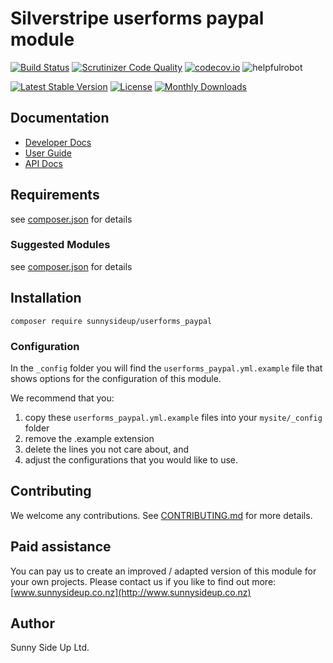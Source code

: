 # Silverstripe userforms paypal module
[![Build Status](https://travis-ci.org/sunnysideup/silverstripe-userforms_paypal.svg?branch=master)](https://travis-ci.org/sunnysideup/silverstripe-userforms_paypal)
[![Scrutinizer Code Quality](https://scrutinizer-ci.com/g/sunnysideup/silverstripe-userforms_paypal/badges/quality-score.png?b=master)](https://scrutinizer-ci.com/g/sunnysideup/silverstripe-userforms_paypal/?branch=master)
[![codecov.io](https://codecov.io/github/sunnysideup/silverstripe-userforms_paypal/coverage.svg?branch=master)](https://codecov.io/github/sunnysideup/silverstripe-userforms_paypal?branch=master)
![helpfulrobot](https://helpfulrobot.io/sunnysideup/userforms_paypal/badge)

[![Latest Stable Version](https://poser.pugx.org/sunnysideup/userforms_paypal/version)](https://packagist.org/packages/sunnysideup/userforms_paypal)
[![License](https://poser.pugx.org/sunnysideup/userforms_paypal/license)](https://packagist.org/packages/sunnysideup/userforms_paypal)
[![Monthly Downloads](https://poser.pugx.org/sunnysideup/userforms_paypal/d/monthly)](https://packagist.org/packages/sunnysideup/userforms_paypal)


## Documentation



 * [Developer Docs](docs/en/INDEX.md)
 * [User Guide](docs/en/userguide.md)
 * [API Docs](http://docs.ssmods.com/sunnysideup/userforms_paypal/classes.xhtml)

## Requirements



see [composer.json](composer.json) for details

### Suggested Modules



see [composer.json](composer.json) for details


## Installation


```
composer require sunnysideup/userforms_paypal
```

### Configuration



In the `_config` folder you will find the `userforms_paypal.yml.example`
file that shows options for the configuration of this module.

We recommend that you:

  1. copy these `userforms_paypal.yml.example` files into your
`mysite/_config` folder
  2. remove the .example extension
  3. delete the lines you not care about, and
  4. adjust the configurations that you would like to use.


## Contributing



We welcome any contributions. See [CONTRIBUTING.md](CONTRIBUTING.md) for more details.

## Paid assistance



You can pay us to create an improved / adapted version of this module for your own projects.  Please contact us if you like to find out more: [www.sunnysideup.co.nz](http://www.sunnysideup.co.nz)

## Author



Sunny Side Up Ltd.
